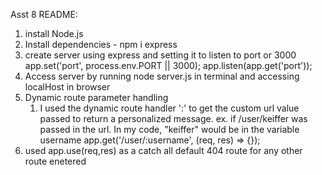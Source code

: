 Asst 8 README:

1. install Node.js
2. Install dependencies - npm i express
3. create server using express and setting it to listen to port or 3000
	app.set('port', process.env.PORT || 3000);
	app.listen(app.get('port'));
4. Access server by running node server.js in terminal and accessing localHost in browser
5. Dynamic route parameter handling 
	1. I used the dynamic route handler ':' to get the custom url value passed to return a 
	personalized message. 
		ex. if /user/keiffer was passed in the url. In my code, "keiffer" would be in the variable username
			app.get('/user/:username', (req, res) => {});
6. used app.use(req,res) as a catch all default 404 route for any other route enetered